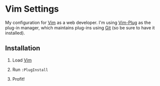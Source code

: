 # Vim Settings
My configuration for [Vim] as a web developer.  I'm using [Vim-Plug] as the plug-in manager, which maintains plug-ins using [Git] \(so be sure to have it installed\).

## Installation
1. Load [Vim]

2. Run `:PlugInstall`

3. Profit!

[Git]:http://git-scm.com/
[Vim-Plug]:https://github.com/junegunn/vim-plug
[Vim]:http://www.vim.org/
